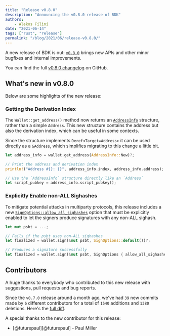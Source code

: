```yaml
---
title: "Release v0.8.0"
description: "Announcing the v0.8.0 release of BDK"
authors:
    - Alekos Filini
date: "2021-06-14"
tags: ["rust", "release"]
permalink: "/blog/2021/06/release-v0.8.0/"
---
```


A new release of BDK is out: [`v0.8.0`] brings new APIs and other minor bugfixes and internal improvements.

You can find the full [v0.8.0 changelog][changelog] on GitHub.

## What's new in v0.8.0

Below are some highlights of the new release:

### Getting the Derivation Index

The `Wallet::get_address()` method now returns an [`AddressInfo`] structure, rather than a simple `Address`. This new structure contains the address but also the derivation index, which can be useful in some contexts.

Since the structure implements `Deref<Target=Address>` it can be used directly as a `&Address`, which simplifies migrating to this change a little bit.

```rust
let address_info = wallet.get_address(AddressInfo::New)?;

// Print the address and derivation index
println!("Address #{}: {}", address_info.index, address_info.address);

// Use the `AddressInfo` structure directly like an `Address`
let script_pubkey = address_info.script_pubkey();
```

### Explicitly Enable non-ALL Sighashes

To mitigate potential attacks in multiparty protocols, this release includes a new [`SignOptions::allow_all_sighashes`][sign_option] option that must be explicitly enabled to let the signers produce signatures
with any non-ALL sighash.

```rust
let mut psbt = ...;

// Fails if the psbt uses non-ALL sighashes
let finalized = wallet.sign(&mut psbt, SignOptions::default())?;

// Produces a signature successfully
let finalized = wallet.sign(&mut psbt, SignOptions { allow_all_sighashes: true, ..Default::default() })?;
```

## Contributors

A huge thanks to everybody who contributed to this new release with suggestions, pull requests and bug reports.

Since the `v0.7.0` release around a month ago, we've had `39` new commits made by `6` different contributors for a total of `1540` additions and `1380` deletions. Here's the [full diff][gh_diff].

A special thanks to the new contributor for this release:

- [@futurepaul][@futurepaul] - Paul Miller

[changelog]: https://github.com/bitcoindevkit/bdk/blob/67714adc80669129eff2cad8991609d3b1c41cb9/CHANGELOG.md
[gh_diff]: https://github.com/bitcoindevkit/bdk/compare/v0.7.0...v0.8.0

[`AddressInfo`]: https://docs.rs/bdk/0.8.0/bdk/wallet/struct.AddressInfo.html
[sign_option]: https://docs.rs/bdk/0.8.0/bdk/wallet/signer/struct.SignOptions.html#structfield.allow_all_sighashes
[`v0.8.0`]: https://crates.io/crates/bdk/0.8.0
